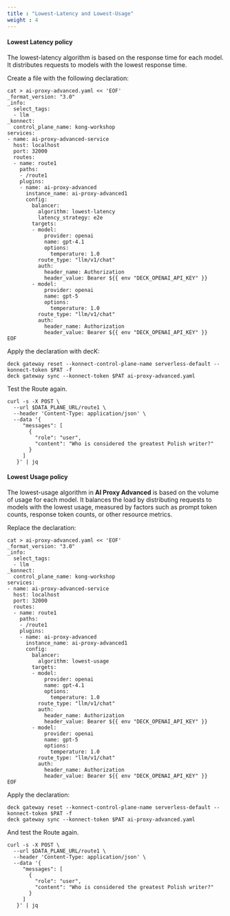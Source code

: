 ```yaml
---
title : "Lowest-Latency and Lowest-Usage"
weight : 4
---
```



#### Lowest Latency policy

The lowest-latency algorithm is based on the response time for each model. It distributes requests to models with the lowest response time.

Create a file with the following declaration:

```
cat > ai-proxy-advanced.yaml << 'EOF'
_format_version: "3.0"
_info:
  select_tags:
  - llm
_konnect:
  control_plane_name: kong-workshop
services:
- name: ai-proxy-advanced-service
  host: localhost
  port: 32000
  routes:
  - name: route1
    paths:
    - /route1
    plugins:
    - name: ai-proxy-advanced
      instance_name: ai-proxy-advanced1
      config:
        balancer:
          algorithm: lowest-latency
          latency_strategy: e2e
        targets:
        - model:
            provider: openai
            name: gpt-4.1
            options:
              temperature: 1.0
          route_type: "llm/v1/chat"
          auth:
            header_name: Authorization
            header_value: Bearer ${{ env "DECK_OPENAI_API_KEY" }}
        - model:
            provider: openai
            name: gpt-5
            options:
              temperature: 1.0
          route_type: "llm/v1/chat"
          auth:
            header_name: Authorization
            header_value: Bearer ${{ env "DECK_OPENAI_API_KEY" }}
EOF
```

Apply the declaration with decK:

```
deck gateway reset --konnect-control-plane-name serverless-default --konnect-token $PAT -f
deck gateway sync --konnect-token $PAT ai-proxy-advanced.yaml
```

Test the Route again.

```
curl -s -X POST \
  --url $DATA_PLANE_URL/route1 \
  --header 'Content-Type: application/json' \
  --data '{
     "messages": [
       {
         "role": "user",
         "content": "Who is considered the greatest Polish writer?"
       }
     ]
   }' | jq
```

#### Lowest Usage policy

The lowest-usage algorithm in **AI Proxy Advanced** is based on the volume of usage for each model. It balances the load by distributing requests to models with the lowest usage, measured by factors such as prompt token counts, response token counts, or other resource metrics.

Replace the declaration:


```
cat > ai-proxy-advanced.yaml << 'EOF'
_format_version: "3.0"
_info:
  select_tags:
  - llm
_konnect:
  control_plane_name: kong-workshop
services:
- name: ai-proxy-advanced-service
  host: localhost
  port: 32000
  routes:
  - name: route1
    paths:
    - /route1
    plugins:
    - name: ai-proxy-advanced
      instance_name: ai-proxy-advanced1
      config:
        balancer:
          algorithm: lowest-usage
        targets:
        - model:
            provider: openai
            name: gpt-4.1
            options:
              temperature: 1.0
          route_type: "llm/v1/chat"
          auth:
            header_name: Authorization
            header_value: Bearer ${{ env "DECK_OPENAI_API_KEY" }}
        - model:
            provider: openai
            name: gpt-5
            options:
              temperature: 1.0
          route_type: "llm/v1/chat"
          auth:
            header_name: Authorization
            header_value: Bearer ${{ env "DECK_OPENAI_API_KEY" }}
EOF
```





Apply the declaration:

```
deck gateway reset --konnect-control-plane-name serverless-default --konnect-token $PAT -f
deck gateway sync --konnect-token $PAT ai-proxy-advanced.yaml
```


And test the Route again.

```
curl -s -X POST \
  --url $DATA_PLANE_URL/route1 \
  --header 'Content-Type: application/json' \
  --data '{
     "messages": [
       {
         "role": "user",
         "content": "Who is considered the greatest Polish writer?"
       }
     ]
   }' | jq
```